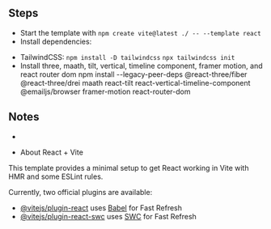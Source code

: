 ## Steps

- Start the template with ```npm create vite@latest ./ -- --template react```
- Install dependencies:
+ TailwindCSS:
`npm install -D tailwindcss`
`npx tailwindcss init`
+ Install three, maath, tilt, vertical, timeline component, framer motion, and react router dom
npm install --legacy-peer-deps @react-three/fiber @react-three/drei maath react-tilt react-vertical-timeline-component @emailjs/browser framer-motion react-router-dom


## Notes

-

- About React + Vite

This template provides a minimal setup to get React working in Vite with HMR and some ESLint rules.

Currently, two official plugins are available:

- [@vitejs/plugin-react](https://github.com/vitejs/vite-plugin-react/blob/main/packages/plugin-react/README.md) uses [Babel](https://babeljs.io/) for Fast Refresh
- [@vitejs/plugin-react-swc](https://github.com/vitejs/vite-plugin-react-swc) uses [SWC](https://swc.rs/) for Fast Refresh
